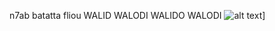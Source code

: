 n7ab batatta fliou
WALID WALODI WALIDO WALODI
![alt text]([https://github.com/edaywalid/ObjectOrientedResearch/blob/main/project10)]
